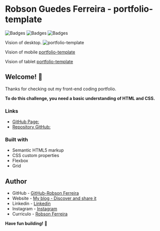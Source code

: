 # Robson Guedes Ferreira - portfolio-template

![Badges](https://img.shields.io/badge/HTML5-E34F26?logo=html5)
![Badges](https://img.shields.io/badge/JavaScript-F7DF1E?logo=javascript)
![Badges](https://img.shields.io/badge/CSS3-1572B6?logo=css3)

Vision of desktop.
![portfolio-template](src/design/animacao-desktop.gif)

Vision of mobile
[portfolio-template](src/design/animacao-mobile.gif)

Vision of tablet
[portfolio-template](src/design/animacao-tablet.gif)

## Welcome! 👋

Thanks for checking out my front-end coding portfolio.

**To do this challenge, you need a basic understanding of HTML and CSS.**

### Links

- [GitHub Page:](https://robsongeek.github.io/portfolio-curriculo/)
- [Repository GitHub:](https://github.com/robsongeek/portfolio-curriculo)

### Built with

- Semantic HTML5 markup
- CSS custom properties
- Flexbox
- Grid

## Author

- GitHub - [GitHub-Robson Ferreira](https://github.com/robsongeek)
- Website - [My blog - Discover and share it](https://digitalcomputerprogramming.com/)
- Linkedin - [Linkedin](https://www.linkedin.com/in/robsonferreira-6b7b6848/)
- Instagram - [Instagram](https://www.instagram.com/robsonferreira719/)
- Curriculo - [Robson Ferreira](https://robsongeek.github.io/portfolio-curriculo/)

**Have fun building!** 🚀
